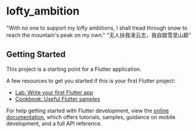 # lofty_ambition

"With no one to support my lofty ambitions, I shall tread through snow to reach the mountain's peak on my own."
"无人扶我凌云志，我自踏雪至山巅"
## Getting Started

This project is a starting point for a Flutter application.

A few resources to get you started if this is your first Flutter project:

- [Lab: Write your first Flutter app](https://docs.flutter.dev/get-started/codelab)
- [Cookbook: Useful Flutter samples](https://docs.flutter.dev/cookbook)

For help getting started with Flutter development, view the
[online documentation](https://docs.flutter.dev/), which offers tutorials,
samples, guidance on mobile development, and a full API reference.
